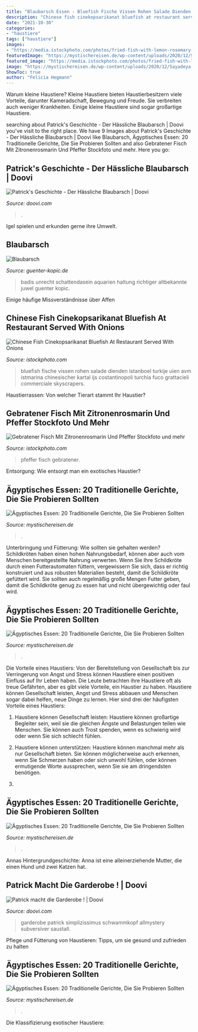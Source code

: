 ```yaml
---
title: "Blaubarsch Essen - Bluefish Fische Vissen Rohen Salade Dienden Istanboel Turkije Uien Avm Istmarina Chinesischer Kartal Ijs Costantinopoli Turchia Fuco Grattacieli Commerciale Skyscrapers"
description: "Chinese fish cinekopsarikanat bluefish at restaurant served with onions"
date: "2021-10-30"
categories:
- "haustiere"
tags: ["haustiere"]
images:
- "https://media.istockphoto.com/photos/fried-fish-with-lemon-rosemary-and-pepper-picture-id1135121597?k=6&amp;m=1135121597&amp;s=170667a&amp;w=0&amp;h=HNDSokFuOeHibu-KE27oRuIncDXfC9vKzauGLQxtHrs="
featuredImage: "https://mystischereisen.de/wp-content/uploads/2020/12/Sayadeya.jpg"
featured_image: "https://media.istockphoto.com/photos/fried-fish-with-lemon-rosemary-and-pepper-picture-id1135121597?k=6&amp;m=1135121597&amp;s=170667a&amp;w=0&amp;h=HNDSokFuOeHibu-KE27oRuIncDXfC9vKzauGLQxtHrs="
image: "https://mystischereisen.de/wp-content/uploads/2020/12/Sayadeya-300x218.jpg"
ShowToc: true
author: "Felicia Hegmann"
---
```



Warum kleine Haustiere?
Kleine Haustiere bieten Haustierbesitzern viele Vorteile, darunter Kameradschaft, Bewegung und Freude. Sie verbreiten auch weniger Krankheiten. Einige kleine Haustiere sind sogar großartige Haustiere.

	

		
searching about Patrick&#039;s Geschichte - Der Hässliche Blaubarsch | Doovi you've visit to the right place. We have 9 Images about Patrick&#039;s Geschichte - Der Hässliche Blaubarsch | Doovi like Blaubarsch, Ägyptisches Essen: 20 Traditionelle Gerichte, Die Sie Probieren Sollten and also Gebratener Fisch Mit Zitronenrosmarin Und Pfeffer Stockfoto und mehr. Here you go:
		
    
## Patrick&#039;s Geschichte - Der Hässliche Blaubarsch | Doovi

<img loading=lazy src="https://i.ytimg.com/vi/5sILQBKqj4U/hqdefault.jpg" onerror="this.onerror=null;this.src='https://tse1.mm.bing.net/th?id=OIP.VisLAGzq4ctrueomBEddNwHaFj&amp;pid=15.1';" alt="Patrick&#039;s Geschichte - Der Hässliche Blaubarsch | Doovi">

_Source: doovi.com_

>. 

	

Igel spielen und erkunden gerne ihre Umwelt.

    
## Blaubarsch

<img loading=lazy src="http://www.guenter-kopic.de/Aquaristik/Labyrinthfische/Nahe_Verwandte/Blaubarsch/Bbadis.jpg" onerror="this.onerror=null;this.src='https://tse4.mm.bing.net/th?id=OIP.2uZjHMy9tUpGInDzo5HkZgHaE_&amp;pid=15.1';" alt="Blaubarsch">

_Source: guenter-kopic.de_

>badis unrecht schattendasein aquarien haltung richtiger altbekannte juwel guenter kopic. 

	

Einige häufige Missverständnisse über Affen

    
## Chinese Fish Cinekopsarikanat Bluefish At Restaurant Served With Onions

<img loading=lazy src="https://media.istockphoto.com/photos/chinese-fish-cinekop-sarikanat-bluefish-at-restaurant-served-with-picture-id1150922002?k=6&amp;m=1150922002&amp;s=170667a&amp;w=0&amp;h=zizYmqX_ZFVWlKTQoYT_ZLEoVqIrsbMMRsGk-duS_FY=" onerror="this.onerror=null;this.src='https://tse1.mm.bing.net/th?id=OIP.Rj0KEEnWhuGfzzhnpIdguwHaFj&amp;pid=15.1';" alt="Chinese Fish Cinekopsarikanat Bluefish At Restaurant Served With Onions">

_Source: istockphoto.com_

>bluefish fische vissen rohen salade dienden istanboel turkije uien avm istmarina chinesischer kartal ijs costantinopoli turchia fuco grattacieli commerciale skyscrapers. 

	

Haustierrassen: Von welcher Tierart stammt Ihr Haustier?

    
## Gebratener Fisch Mit Zitronenrosmarin Und Pfeffer Stockfoto Und Mehr

<img loading=lazy src="https://media.istockphoto.com/photos/fried-fish-with-lemon-rosemary-and-pepper-picture-id1135121597?k=6&amp;m=1135121597&amp;s=170667a&amp;w=0&amp;h=HNDSokFuOeHibu-KE27oRuIncDXfC9vKzauGLQxtHrs=" onerror="this.onerror=null;this.src='https://tse2.mm.bing.net/th?id=OIP.PErL_tTiXGmmTtLLRK8rgQHaE7&amp;pid=15.1';" alt="Gebratener Fisch Mit Zitronenrosmarin Und Pfeffer Stockfoto und mehr">

_Source: istockphoto.com_

>pfeffer fisch gebratener. 

	

Entsorgung: Wie entsorgt man ein exotisches Haustier?

    
## Ägyptisches Essen: 20 Traditionelle Gerichte, Die Sie Probieren Sollten

<img loading=lazy src="https://mystischereisen.de/wp-content/uploads/2020/12/Sayadeya-300x218.jpg" onerror="this.onerror=null;this.src='https://tse1.mm.bing.net/th?id=OIP.UofvxG0YXVXt6augI-wlWwAAAA&amp;pid=15.1';" alt="Ägyptisches Essen: 20 Traditionelle Gerichte, Die Sie Probieren Sollten">

_Source: mystischereisen.de_

>. 

	

Unterbringung und Fütterung: Wie sollten sie gehalten werden?
Schildkröten haben einen hohen Nahrungsbedarf, können aber auch vom Menschen bereitgestellte Nahrung verwerten. Wenn Sie Ihre Schildkröte durch einen Futterautomaten füttern, vergewissern Sie sich, dass er richtig konstruiert und aus robusten Materialien besteht, damit die Schildkröte gefüttert wird. Sie sollten auch regelmäßig große Mengen Futter geben, damit die Schildkröte genug zu essen hat und nicht übergewichtig oder faul wird.

    
## Ägyptisches Essen: 20 Traditionelle Gerichte, Die Sie Probieren Sollten

<img loading=lazy src="https://mystischereisen.de/wp-content/uploads/2020/12/Bechamel-Makkaroni.jpg" onerror="this.onerror=null;this.src='https://tse2.mm.bing.net/th?id=OIP.gkYSsCaGNd4lhYJACG2tLwHaE2&amp;pid=15.1';" alt="Ägyptisches Essen: 20 Traditionelle Gerichte, Die Sie Probieren Sollten">

_Source: mystischereisen.de_

>. 

	

Die Vorteile eines Haustiers: Von der Bereitstellung von Gesellschaft bis zur Verringerung von Angst und Stress können Haustiere einen positiven Einfluss auf Ihr Leben haben.
Die Leute betrachten ihre Haustiere oft als treue Gefährten, aber es gibt viele Vorteile, ein Haustier zu haben. Haustiere können Gesellschaft leisten, Angst und Stress abbauen und Menschen sogar dabei helfen, neue Dinge zu lernen. Hier sind drei der häufigsten Vorteile eines Haustiers:
1. Haustiere können Gesellschaft leisten: Haustiere können großartige Begleiter sein, weil sie die gleichen Ängste und Belastungen teilen wie Menschen. Sie können auch Trost spenden, wenn es schwierig wird oder wenn Sie sich schlecht fühlen.

2. Haustiere können unterstützen: Haustiere können manchmal mehr als nur Gesellschaft bieten. Sie können möglicherweise auch erkennen, wenn Sie Schmerzen haben oder sich unwohl fühlen, oder können ermutigende Worte aussprechen, wenn Sie sie am dringendsten benötigen.

3.

    
## Ägyptisches Essen: 20 Traditionelle Gerichte, Die Sie Probieren Sollten

<img loading=lazy src="https://mystischereisen.de/wp-content/uploads/2020/12/Sayadeya.jpg" onerror="this.onerror=null;this.src='https://tse2.mm.bing.net/th?id=OIP.ICrVKQ6lSSpDPDLkt8npiQHaFZ&amp;pid=15.1';" alt="Ägyptisches Essen: 20 Traditionelle Gerichte, Die Sie Probieren Sollten">

_Source: mystischereisen.de_

>. 

	

Annas Hintergrundgeschichte: Anna ist eine alleinerziehende Mutter, die einen Hund und zwei Katzen hat.

    
## Patrick Macht Die Garderobe ! | Doovi

<img loading=lazy src="https://i.ytimg.com/vi/TAHRwzDMvUY/hqdefault.jpg" onerror="this.onerror=null;this.src='https://tse3.mm.bing.net/th?id=OIP.Lqmk0E9vVwGjXcnEjsB6kgHaFj&amp;pid=15.1';" alt="Patrick macht die Garderobe ! | Doovi">

_Source: doovi.com_

>garderobe patrick simplizissimus schwammkopf allmystery subversiver saustall. 

	

Pflege und Fütterung von Haustieren: Tipps, um sie gesund und zufrieden zu halten

    
## Ägyptisches Essen: 20 Traditionelle Gerichte, Die Sie Probieren Sollten

<img loading=lazy src="https://mystischereisen.de/wp-content/uploads/2020/12/Bechamel-Makkaroni-800x525.jpg" onerror="this.onerror=null;this.src='https://tse1.mm.bing.net/th?id=OIP.8MMwq9jGXEW-y72ItRM0UQHaE3&amp;pid=15.1';" alt="Ägyptisches Essen: 20 Traditionelle Gerichte, Die Sie Probieren Sollten">

_Source: mystischereisen.de_

>. 

	

Die Klassifizierung exotischer Haustiere:

